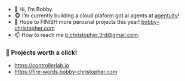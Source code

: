 - 👋 Hi, I’m Bobby.
- 🐵 I’m currently building a cloud plaform got ai agents at [agentuity](agentuity.com)!
- 🏁 Hope to FINISH more perosnal projects this year! [bobby-christopher.com](https://bobby-christopher.com)
- 📫 How to reach me b.christopher.3rd@gmail.com.


### 👀 Projects worth a click!
- https://controllerlab.io
- https://fire-words.bobby-christopher.com



<!---
potofpie/potofpie is a ✨ special ✨ repository because its `README.md` (this file) appears on your GitHub profile.
You can click the Preview link to take a look at your changes.
--->
